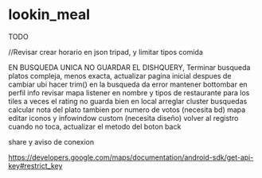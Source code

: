 # lookin_meal

TODO

//Revisar crear horario en json tripad, y limitar tipos comida

EN BUSQUEDA UNICA NO GUARDAR EL DISHQUERY,
Terminar busqueda platos compleja, menos exacta,
actualizar pagina inicial despues de cambiar ubi
hacer trim() en la busqueda da error
mantener bottombar en perfil
info revisar mapa
listener en nombre y tipos de restaurante para los tiles
a veces el rating no guarda bien en local
arreglar cluster
busquedas calcular nota del plato tambien por numero de votos (necesita bd)
mapa editar iconos y infowindow custom (necesita diseño)
volver al registro cuando no toca, actualizar el metodo del boton back

share y aviso de conexion

https://developers.google.com/maps/documentation/android-sdk/get-api-key#restrict_key


 
